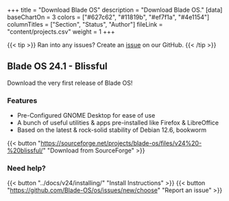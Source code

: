 +++
title = "Download Blade OS"
description = "Download Blade OS."
[data]
baseChartOn = 3
colors = ["#627c62", "#11819b", "#ef7f1a", "#4e1154"]
columnTitles = ["Section", "Status", "Author"]
fileLink = "content/projects.csv"
weight = 1
+++

{{< tip >}} Ran into any issues? Create an [issue](https://github.com/Blade-OS/os/issues/new/choose "Open an issue") on our GitHub. {{< /tip >}}

## Blade OS 24.1 - Blissful
Download the very first release of Blade OS!

### Features
* Pre-Configured GNOME Desktop for ease of use
* A bunch of useful utilities & apps pre-installed like Firefox & LibreOffice
* Based on the latest & rock-solid stability of Debian 12.6, bookworm

{{< button "https://sourceforge.net/projects/blade-os/files/v24%20-%20blissful/" "Download from SourceForge" >}}

### Need help?
{{< button "../docs/v24/installing/" "Install Instructions" >}} {{< button "https://github.com/Blade-OS/os/issues/new/choose" "Report an issue" >}}